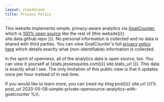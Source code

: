 ```yaml
---
layout: standalone
title: Privacy Policy
---
```


This website implements simple, privacy-aware analytics via [GoatCounter](https://www.goatcounter.com), which is [100% open source](https://github.com/zgoat/goatcounter) like the rest of [this website]({{ site.data.github.repo }}). No personal information is collected and no data is shared with third parties. You can view GoatCounter's full [privacy policy here](https://www.goatcounter.com/privacy) which details exactly what (non-identifiable) information is collected.

In the spirit of openness, all of the analytics data is open source, too. You can view it yourself at [stats.jessesquires.com]({{ site.stats_url }}). This data is exactly what I see. The only limitation of this public view is that it updates once per hour instead of in real time.

If you would like to learn more, you can [read my blog post]({{ site.url }}{% post_url 2020-05-08-simple-private-opensource-analytics-with-goatcounter %}).
